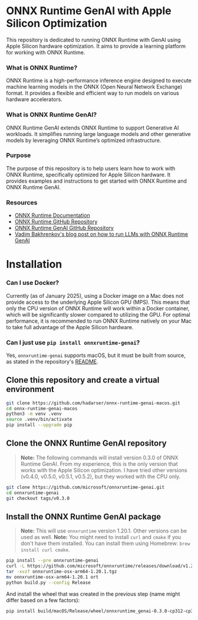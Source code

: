 # ONNX Runtime GenAI with Apple Silicon Optimization

This repository is dedicated to running ONNX Runtime with GenAI using Apple Silicon hardware optimization. It aims to provide a learning platform for working with ONNX Runtime.

### What is ONNX Runtime?
ONNX Runtime is a high-performance inference engine designed to execute machine learning models in the ONNX (Open Neural Network Exchange) format. It provides a flexible and efficient way to run models on various hardware accelerators.

### What is ONNX Runtime GenAI?
ONNX Runtime GenAI extends ONNX Runtime to support Generative AI workloads. It simplifies running large language models and other generative models by leveraging ONNX Runtime’s optimized infrastructure.

### Purpose

The purpose of this repository is to help users learn how to work with ONNX Runtime, specifically optimized for Apple Silicon hardware. It provides examples and instructions to get started with ONNX Runtime and ONNX Runtime GenAI.

### Resources

- [ONNX Runtime Documentation](https://onnxruntime.ai/docs/)
- [ONNX Runtime GitHub Repository](https://github.com/microsoft/onnxruntime)
- [ONNX Runtime GenAI GitHub Repository](https://github.com/microsoft/onnxruntime-genai)
- [Vadim Bakhrenkov's blog post on how to run LLMs with ONNX Runtime GenAI](https://medium.com/@vadikus/running-phi-3-mistral-7b-llms-on-raspberry-pi-5-a-step-by-step-guide-185e8102e35b)

# Installation 

### Can I use Docker?

Currently (as of January 2025), using a Docker image on a Mac does not provide access to the underlying Apple Silicon GPU (MPS). This means that only the CPU version of ONNX Runtime will work within a Docker container, which will be significantly slower compared to utilizing the GPU. For optimal performance, it is recommended to run ONNX Runtime natively on your Mac to take full advantage of the Apple Silicon hardware.

### Can I just use `pip install onnxruntime-genai`?

Yes, `onnxruntime-genai` supports macOS, but it must be built from source, as stated in the repository's [README](https://github.com/microsoft/onnxruntime-genai).

## Clone this repository and create a virtual environment
```bash
git clone https://github.com/hadarser/onnx-runtime-genai-macos.git
cd onnx-runtime-genai-macos
python3 -m venv .venv
source .venv/bin/activate
pip install --upgrade pip
```

## Clone the ONNX Runtime GenAI repository
> **Note:** The following commands will install version 0.3.0 of ONNX Runtime GenAI. From my experience, this is the only version that works with the Apple Silicon optimization. I have tried other versions (v0.4.0, v0.5.0, v0.5.1, v0.5.2), but they worked with the CPU only. 
```bash
git clone https://github.com/microsoft/onnxruntime-genai.git
cd onnxruntime-genai
git checkout tags/v0.3.0
```

## Install the ONNX Runtime GenAI package
> **Note:** This will use `onnxruntime` version 1.20.1. Other versions can be used as well.
> **Note:** You might need to install `curl` and `cmake` if you don't have them installed. You can install them using Homebrew: `brew install curl cmake`.

```bash
pip install --pre onnxruntime-genai
curl -L https://github.com/microsoft/onnxruntime/releases/download/v1.20.1/onnxruntime-osx-arm64-1.20.1.tgz -o onnxruntime-osx-arm64-1.20.1.tgz
tar -xvzf onnxruntime-osx-arm64-1.20.1.tgz
mv onnxruntime-osx-arm64-1.20.1 ort
python build.py --config Release
```

And install the wheel that was created in the previous step (name might differ based on a few factors):
```bash
pip install build/macOS/Release/wheel/onnxruntime_genai-0.3.0-cp312-cp312-macosx_15_0_arm64.wh
```
